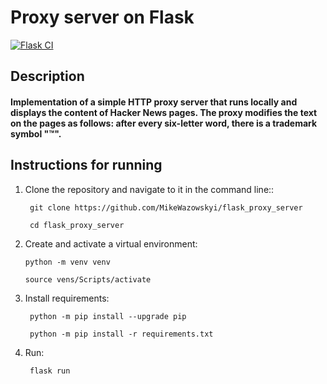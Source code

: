 # Proxy server on Flask

[![Flask CI](https://github.com/MikeWazowskyi/flask_proxy_server/actions/workflows/python-app.yml/badge.svg)](https://github.com/MikeWazowskyi/flask_proxy_server/actions/workflows/python-app.yml)

## Description

#### Implementation of a simple HTTP proxy server that runs locally and displays the content of Hacker News pages. The proxy modifies the text on the pages as follows: after every six-letter word, there is a trademark symbol "™".

## Instructions for running

1. Clone the repository and navigate to it in the command line::

    ``` git clone https://github.com/MikeWazowskyi/flask_proxy_server```

    ``` cd flask_proxy_server```

2. Create and activate a virtual environment:

    ```python -m venv venv```

    ```source vens/Scripts/activate```

3. Install requirements:

    ``` python -m pip install --upgrade pip```

    ``` python -m pip install -r requirements.txt```

4. Run:

    ``` flask run```
